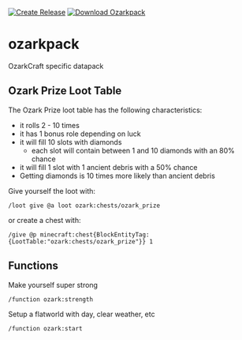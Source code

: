 [![Create Release](https://img.shields.io/github/workflow/status/ozarkcraft/ozarkpack/Create%20Release?style=for-the-badge)](https://github.com/ozarkcraft/ozarkpack/actions/workflows/main.yml)
[![Download Ozarkpack](https://img.shields.io/badge/download-ozarkpack.zip-blue?style=for-the-badge)](https://github.com/ozarkcraft/ozarkpack/releases/download/v0.1.1/ozarkpack-v0.1.1.zip)

# ozarkpack
OzarkCraft specific datapack

## Ozark Prize Loot Table
The Ozark Prize loot table has the following characteristics:
 * it rolls 2 - 10 times
 * it has 1 bonus role depending on luck
 * it will fill 10 slots with diamonds
   * each slot will contain between 1 and 10 diamonds with an 80% chance
 * it will fill 1 slot with 1 ancient debris with a 50% chance
 * Getting diamonds is 10 times more likely than ancient debris

Give yourself the loot with:
```
/loot give @a loot ozark:chests/ozark_prize
```
or create a chest with:
```
/give @p minecraft:chest{BlockEntityTag:{LootTable:"ozark:chests/ozark_prize"}} 1
```

## Functions
Make yourself super strong
```
/function ozark:strength
```

Setup a flatworld with day, clear weather, etc
```
/function ozark:start
```
